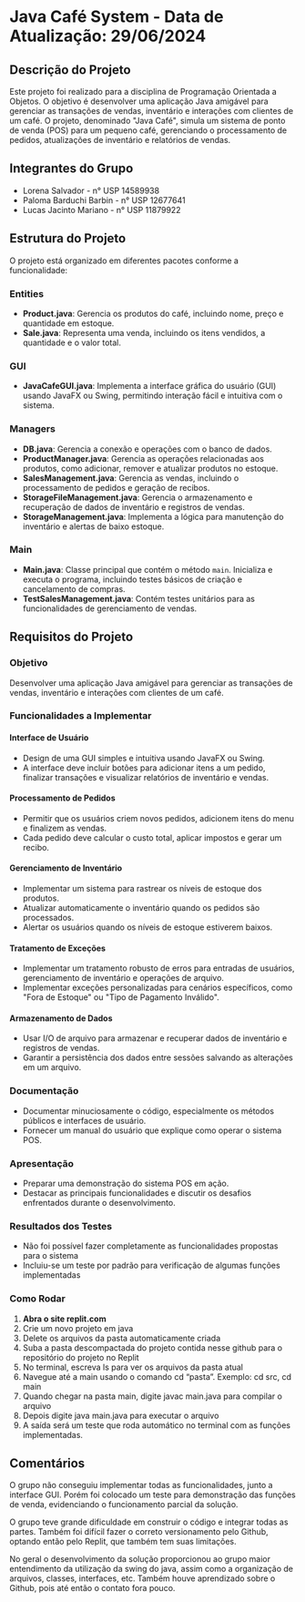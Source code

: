 # Java Café System - Data de Atualização: 29/06/2024

## Descrição do Projeto
Este projeto foi realizado para a disciplina de Programação Orientada a Objetos. O objetivo é desenvolver uma aplicação Java amigável para gerenciar as transações de vendas, inventário e interações com clientes de um café. O projeto, denominado "Java Café", simula um sistema de ponto de venda (POS) para um pequeno café, gerenciando o processamento de pedidos, atualizações de inventário e relatórios de vendas.

## Integrantes do Grupo
- Lorena Salvador - n° USP 14589938
- Paloma Barduchi Barbin - n° USP 12677641
- Lucas Jacinto Mariano - n° USP 11879922

## Estrutura do Projeto
O projeto está organizado em diferentes pacotes conforme a funcionalidade:

### Entities
- **Product.java**: Gerencia os produtos do café, incluindo nome, preço e quantidade em estoque.
- **Sale.java**: Representa uma venda, incluindo os itens vendidos, a quantidade e o valor total.

### GUI
- **JavaCafeGUI.java**: Implementa a interface gráfica do usuário (GUI) usando JavaFX ou Swing, permitindo interação fácil e intuitiva com o sistema.

### Managers
- **DB.java**: Gerencia a conexão e operações com o banco de dados.
- **ProductManager.java**: Gerencia as operações relacionadas aos produtos, como adicionar, remover e atualizar produtos no estoque.
- **SalesManagement.java**: Gerencia as vendas, incluindo o processamento de pedidos e geração de recibos.
- **StorageFileManagement.java**: Gerencia o armazenamento e recuperação de dados de inventário e registros de vendas.
- **StorageManagement.java**: Implementa a lógica para manutenção do inventário e alertas de baixo estoque.

### Main
- **Main.java**: Classe principal que contém o método `main`. Inicializa e executa o programa, incluindo testes básicos de criação e cancelamento de compras.
- **TestSalesManagement.java**: Contém testes unitários para as funcionalidades de gerenciamento de vendas.

## Requisitos do Projeto
### Objetivo
Desenvolver uma aplicação Java amigável para gerenciar as transações de vendas, inventário e interações com clientes de um café.

### Funcionalidades a Implementar

#### Interface de Usuário
- Design de uma GUI simples e intuitiva usando JavaFX ou Swing.
- A interface deve incluir botões para adicionar itens a um pedido, finalizar transações e visualizar relatórios de inventário e vendas.

#### Processamento de Pedidos
- Permitir que os usuários criem novos pedidos, adicionem itens do menu e finalizem as vendas.
- Cada pedido deve calcular o custo total, aplicar impostos e gerar um recibo.

#### Gerenciamento de Inventário
- Implementar um sistema para rastrear os níveis de estoque dos produtos.
- Atualizar automaticamente o inventário quando os pedidos são processados.
- Alertar os usuários quando os níveis de estoque estiverem baixos.

#### Tratamento de Exceções
- Implementar um tratamento robusto de erros para entradas de usuários, gerenciamento de inventário e operações de arquivo.
- Implementar exceções personalizadas para cenários específicos, como "Fora de Estoque" ou "Tipo de Pagamento Inválido".

#### Armazenamento de Dados
- Usar I/O de arquivo para armazenar e recuperar dados de inventário e registros de vendas.
- Garantir a persistência dos dados entre sessões salvando as alterações em um arquivo.

### Documentação
- Documentar minuciosamente o código, especialmente os métodos públicos e interfaces de usuário.
- Fornecer um manual do usuário que explique como operar o sistema POS.

### Apresentação
- Preparar uma demonstração do sistema POS em ação.
- Destacar as principais funcionalidades e discutir os desafios enfrentados durante o desenvolvimento.

### Resultados dos Testes
- Não foi possível fazer completamente as funcionalidades propostas para o sistema
- Incluiu-se um teste por padrão para verificação de algumas funções implementadas

### Como Rodar
1. **Abra o site replit.com**
2. Crie um novo projeto em java
3. Delete os arquivos da pasta automaticamente criada
4. Suba a pasta descompactada do projeto contida nesse github para o repositório do projeto no Replit
5. No terminal, escreva ls para ver os arquivos da pasta atual
6. Navegue até a main usando o comando cd “pasta”. Exemplo: cd src, cd main
7. Quando chegar na pasta main, digite javac main.java para compilar o arquivo
8. Depois digite java main.java para executar o arquivo
9. A saída será um teste que roda automático no terminal com as funções implementadas.

## Comentários
O grupo não conseguiu implementar todas as funcionalidades, junto a interface GUI. Porém foi colocado um teste para demonstração das funções de venda, evidenciando o funcionamento parcial da solução.

O grupo teve grande dificuldade em construir o código e integrar todas as partes. Também foi difícil fazer o correto versionamento pelo Github, optando então pelo Replit, que também tem suas limitações.

No geral o desenvolvimento da solução proporcionou ao grupo maior entendimento da utilização da swing do java, assim como a organização de arquivos, classes, interfaces, etc. Também houve aprendizado sobre o Github, pois até então o contato fora pouco.

